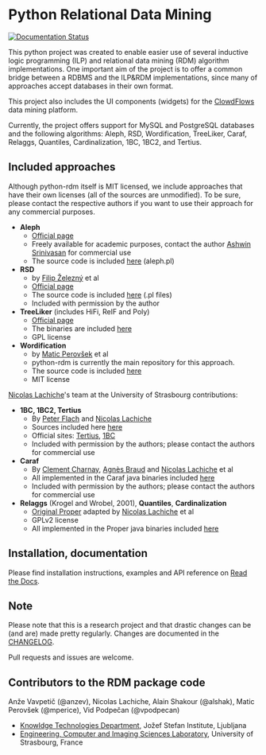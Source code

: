 # Python Relational Data Mining #

[![Documentation Status](https://readthedocs.org/projects/rdm/badge/?version=latest)](http://rdm.readthedocs.io/en/latest/?badge=latest)

This python project was created to enable easier use of several inductive logic programming (ILP) and relational data mining (RDM)
algorithm implementations. One important aim of the project is to offer a common bridge between a RDBMS and the ILP&RDM implementations, since many of approaches accept databases in their own format.

This project also includes the UI components (widgets) for the [ClowdFlows](https://github.com/xflows/clowdflows/) data mining platform.

Currently, the project offers support for MySQL and PostgreSQL databases and the following algorithms: Aleph, RSD, Wordification, TreeLiker, Caraf, Relaggs, Quantiles, Cardinalization, 1BC, 1BC2, and Tertius.

## Included approaches ##

Although python-rdm itself is MIT licensed, we include approaches that have their own licenses (all of the sources are unmodified). To be sure, please contact the respective authors
if you want to use their approach for any commercial purposes.

* **Aleph**
    * [Official page](http://www.cs.ox.ac.uk/activities/machinelearning/Aleph/aleph)
    * Freely available for academic purposes, contact the author [Ashwin Srinivasan](http://www.cse.iitd.ernet.in/~ashwin/work/index.html) for commercial use
    * The source code is included [here](https://github.com/xflows/rdm/blob/master/rdm/wrappers/aleph/) (aleph.pl)
* **RSD**
    * by [Filip Železný](ida.felk.cvut.cz/zelezny/) et al
    * [Official page](http://ida.felk.cvut.cz/zelezny/rsd/index.htm)
    * The source code is included [here](https://github.com/xflows/rdm/tree/master/rdm/wrappers/rsd) (.pl files)
    * Included with permission by the author
* **TreeLiker** (includes HiFi, RelF and Poly)
    * [Official page](http://ida.felk.cvut.cz/treeliker/TreeLiker.html)
    * The binaries are included [here](https://github.com/xflows/rdm/tree/master/rdm/wrappers/treeliker/bin/)
    * GPL license
* **Wordification**
    * by [Matic Perovšek](mailto:matic.perovsek@ijs.si) et al
    * python-rdm is currently the main repository for this approach.
    * The source code is included [here](https://github.com/xflows/rdm/blob/master/rdm/wrappers/wordification/)
    * MIT license

[Nicolas Lachiche](http://icube-sdc.unistra.fr/en/index.php/Nicolas_Lachiche)'s team at the University of Strasbourg contributions:

* **1BC, 1BC2, Tertius**
    * By [Peter Flach](https://www.cs.bris.ac.uk/~flach/) and [Nicolas Lachiche](http://icube-sdc.unistra.fr/en/index.php/Nicolas_Lachiche)
    * Sources included here [here](https://github.com/xflows/rdm/tree/master/rdm/wrappers/tertius/src)
    * Official sites: [Tertius](http://www.cs.bris.ac.uk/Research/MachineLearning/Tertius/index.html), [1BC](http://www.cs.bris.ac.uk/Research/MachineLearning/1BC/index.html)
    * Included with permission by the authors; please contact the authors for commercial use
* **Caraf**
    * By [Clement Charnay](http://icube-sdc.unistra.fr/en/index.php/Cl%C3%A9ment_Charnay), [Agnès Braud](http://icube-sdc.unistra.fr/en/index.php/Agn%C3%A8s_Braud) and [Nicolas Lachiche](http://icube-sdc.unistra.fr/en/index.php/Nicolas_Lachiche) et al
    * All implemented in the Caraf java binaries included [here](https://github.com/xflows/rdm/tree/master/rdm/wrappers/caraf/bin)
    * Included with permission by the authors; please contact the authors for commercial use
* **Relaggs** (Krogel and Wrobel, 2001), **Quantiles**, **Cardinalization**
    * [Original Proper](http://www.cs.waikato.ac.nz/ml/proper/) adapted by [Nicolas Lachiche](http://icube-sdc.unistra.fr/en/index.php/Nicolas_Lachiche) et al
    * GPLv2 license
    * All implemented in the Proper java binaries included [here](https://github.com/xflows/rdm/tree/master/rdm/wrappers/proper/bin)

## Installation, documentation ##

Please find installation instructions, examples and API reference on [Read the Docs](http://rdm.readthedocs.org/en/latest/).

## Note ##

Please note that this is a research project and that drastic changes can be (and are) made pretty regularly. Changes are documented in the [CHANGELOG](CHANGELOG.md).

Pull requests and issues are welcome.

## Contributors to the RDM package code ##

Anže Vavpetič (@anzev), Nicolas Lachiche, Alain Shakour (@alshak), Matic Perovšek (@mperice), Vid Podpečan (@vpodpecan)

* [Knowldge Technologies Department](http://kt.ijs.si), Jožef Stefan Institute, Ljubljana
* [Engineering, Computer and Imaging Sciences Laboratory](http://icube-bfo.unistra.fr/en/index.php/Home), University of Strasbourg, France
